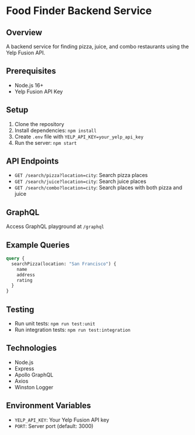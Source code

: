 # Food Finder Backend Service

## Overview
A backend service for finding pizza, juice, and combo restaurants using the Yelp Fusion API.

## Prerequisites
- Node.js 16+
- Yelp Fusion API Key

## Setup
1. Clone the repository
2. Install dependencies: `npm install`
3. Create `.env` file with `YELP_API_KEY=your_yelp_api_key`
4. Run the server: `npm start`

## API Endpoints
- `GET /search/pizza?location=city`: Search pizza places
- `GET /search/juice?location=city`: Search juice places
- `GET /search/combo?location=city`: Search places with both pizza and juice

## GraphQL
Access GraphQL playground at `/graphql`

## Example Queries
```graphql
query {
  searchPizza(location: "San Francisco") {
    name
    address
    rating
  }
}
```

## Testing
- Run unit tests: `npm run test:unit`
- Run integration tests: `npm run test:integration`

## Technologies
- Node.js
- Express
- Apollo GraphQL
- Axios
- Winston Logger

## Environment Variables
- `YELP_API_KEY`: Your Yelp Fusion API key
- `PORT`: Server port (default: 3000)
